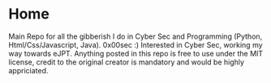 # Home
Main Repo for all the gibberish I do in Cyber Sec and Programming (Python, Html/Css/Javascript, Java).  0x00sec :)
Interested in Cyber Sec, working my way towards eJPT. 
Anything posted in this repo is free to use under the MIT license, credit to the original creator is mandatory and would be highly appriciated.
